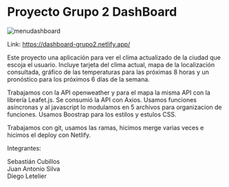
# Proyecto Grupo 2 DashBoard

![menudashboard](https://user-images.githubusercontent.com/104950177/188252810-3920b4b1-e2f8-4530-a102-4dab78c56c65.png)



Link: https://dashboard-grupo2.netlify.app/

Este proyecto una aplicación para ver el clima actualizado de la ciudad que escoja el usuario. Incluye tarjeta del clima actual, mapa de la localización consultada, gráfico de las temperaturas para las próximas 8 horas y un pronóstico para los próximos 6 días de la semana. 

Trabajamos con la API openweather y para el mapa la misma API con la librería Leafet.js. Se consumió la API con Axios.
Usamos funciones asíncronas y al javascript lo modulamos en 5 archivos para organizacion de funciones. 
Usamos Boostrap para los estilos y estulos CSS. 

Trabajamos con git, usamos las ramas, hicimos merge varias veces e hicimos el deploy con Netlify. 

Integrantes:

 Sebastián Cubillos <br>
 Juan Antonio Silva <br>
 Diego Letelier 
